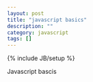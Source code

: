 ```yaml
---
layout: post
title: "javascript basics"
description: ""
category: javascript
tags: []
---
```

{% include JB/setup %}

Javascript bascis